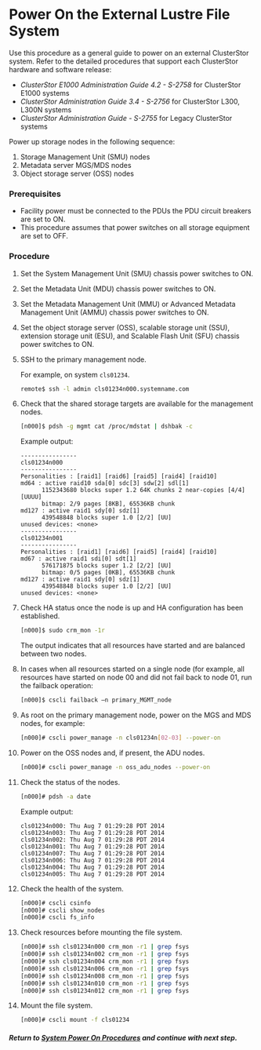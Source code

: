 

# Power On the External Lustre File System

Use this procedure as a general guide to power on an external ClusterStor system. Refer to the detailed procedures that support each ClusterStor hardware and software release:

* *ClusterStor E1000 Administration Guide 4.2 - S-2758* for ClusterStor E1000 systems
* *ClusterStor Administration Guide 3.4 - S-2756* for ClusterStor L300, L300N systems
* *ClusterStor Administration Guide - S-2755* for Legacy ClusterStor systems

Power up storage nodes in the following sequence:

1.  Storage Management Unit \(SMU\) nodes
2.  Metadata server MGS/MDS nodes
3.  Object storage server \(OSS\) nodes

### Prerequisites

* Facility power must be connected to the PDUs the PDU circuit breakers are set to ON.
* This procedure assumes that power switches on all storage equipment are set to OFF.


### Procedure

1.  Set the System Management Unit \(SMU\) chassis power switches to ON.

2.  Set the Metadata Unit \(MDU\) chassis power switches to ON.

3.  Set the Metadata Management Unit \(MMU\) or Advanced Metadata Management Unit \(AMMU\) chassis power switches to ON.

4.  Set the object storage server \(OSS\), scalable storage unit \(SSU\), extension storage unit \(ESU\), and Scalable Flash Unit \(SFU\) chassis power switches to ON.

5.  SSH to the primary management node.

    For example, on system `cls01234`.

    ```bash
    remote$ ssh -l admin cls01234n000.systemname.com
    ```

6.  Check that the shared storage targets are available for the management nodes.

    ```bash
    [n000]$ pdsh -g mgmt cat /proc/mdstat | dshbak -c
    ```

    Example output:

    ```
    ----------------
    cls01234n000
    ----------------
    Personalities : [raid1] [raid6] [raid5] [raid4] [raid10]
    md64 : active raid10 sda[0] sdc[3] sdw[2] sdl[1]
          1152343680 blocks super 1.2 64K chunks 2 near-copies [4/4] [UUUU]
          bitmap: 2/9 pages [8KB], 65536KB chunk
    md127 : active raid1 sdy[0] sdz[1]
          439548848 blocks super 1.0 [2/2] [UU]
    unused devices: <none>
    ----------------
    cls01234n001
    ----------------
    Personalities : [raid1] [raid6] [raid5] [raid4] [raid10]
    md67 : active raid1 sdi[0] sdt[1]
          576171875 blocks super 1.2 [2/2] [UU]
          bitmap: 0/5 pages [0KB], 65536KB chunk
    md127 : active raid1 sdy[0] sdz[1]
          439548848 blocks super 1.0 [2/2] [UU]
    unused devices: <none>
    ```

7.  Check HA status once the node is up and HA configuration has been established.

    ```bash
    [n000]$ sudo crm_mon -1r
    ```

    The output indicates that all resources have started and are balanced between two nodes.

8.  In cases when all resources started on a single node \(for example, all resources have started on node 00 and did not fail back to node 01, run the failback operation:

    ```bash
    [n000]$ cscli failback –n primary_MGMT_node
    ```

9.  As root on the primary management node, power on the MGS and MDS nodes, for example:

    ```bash
    [n000]# cscli power_manage -n cls01234n[02-03] --power-on

    ```

10. Power on the OSS nodes and, if present, the ADU nodes.

    ```bash
    [n000]# cscli power_manage -n oss_adu_nodes --power-on

    ```

11. Check the status of the nodes.

    ```bash
    [n000]# pdsh -a date
    ```

    Example output:
    
    ```
    cls01234n000: Thu Aug 7 01:29:28 PDT 2014
    cls01234n003: Thu Aug 7 01:29:28 PDT 2014
    cls01234n002: Thu Aug 7 01:29:28 PDT 2014
    cls01234n001: Thu Aug 7 01:29:28 PDT 2014
    cls01234n007: Thu Aug 7 01:29:28 PDT 2014
    cls01234n006: Thu Aug 7 01:29:28 PDT 2014
    cls01234n004: Thu Aug 7 01:29:28 PDT 2014
    cls01234n005: Thu Aug 7 01:29:28 PDT 2014
    ```

12. Check the health of the system.

    ```bash
    [n000]# cscli csinfo
    [n000]# cscli show_nodes
    [n000]# cscli fs_info
    ```

13. Check resources before mounting the file system.

    ```bash
    [n000]# ssh cls01234n000 crm_mon -r1 | grep fsys
    [n000]# ssh cls01234n002 crm_mon -r1 | grep fsys
    [n000]# ssh cls01234n004 crm_mon -r1 | grep fsys
    [n000]# ssh cls01234n006 crm_mon -r1 | grep fsys
    [n000]# ssh cls01234n008 crm_mon -r1 | grep fsys
    [n000]# ssh cls01234n010 crm_mon -r1 | grep fsys
    [n000]# ssh cls01234n012 crm_mon -r1 | grep fsys
    ```

14. Mount the file system.

    ```bash
    [n000]# cscli mount -f cls01234
    ```

##### Return to [System Power On Procedures](System_Power_On_Procedures.md) and continue with next step.



